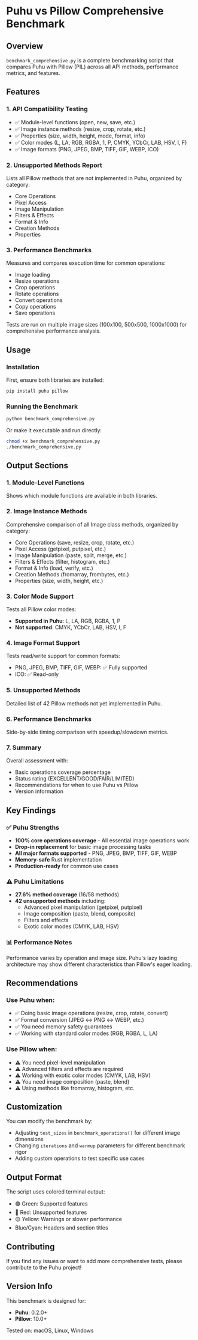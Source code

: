 # Puhu vs Pillow Comprehensive Benchmark

## Overview

`benchmark_comprehensive.py` is a complete benchmarking script that compares Puhu with Pillow (PIL) across all API methods, performance metrics, and features.

## Features

### 1. **API Compatibility Testing**
- ✅ Module-level functions (open, new, save, etc.)
- ✅ Image instance methods (resize, crop, rotate, etc.)
- ✅ Properties (size, width, height, mode, format, info)
- ✅ Color modes (L, LA, RGB, RGBA, 1, P, CMYK, YCbCr, LAB, HSV, I, F)
- ✅ Image formats (PNG, JPEG, BMP, TIFF, GIF, WEBP, ICO)

### 2. **Unsupported Methods Report**
Lists all Pillow methods that are not implemented in Puhu, organized by category:
- Core Operations
- Pixel Access
- Image Manipulation
- Filters & Effects
- Format & Info
- Creation Methods
- Properties

### 3. **Performance Benchmarks**
Measures and compares execution time for common operations:
- Image loading
- Resize operations
- Crop operations
- Rotate operations
- Convert operations
- Copy operations
- Save operations

Tests are run on multiple image sizes (100x100, 500x500, 1000x1000) for comprehensive performance analysis.

## Usage

### Installation

First, ensure both libraries are installed:

```bash
pip install puhu pillow
```

### Running the Benchmark

```bash
python benchmark_comprehensive.py
```

Or make it executable and run directly:

```bash
chmod +x benchmark_comprehensive.py
./benchmark_comprehensive.py
```

## Output Sections

### 1. Module-Level Functions
Shows which module functions are available in both libraries.

### 2. Image Instance Methods
Comprehensive comparison of all Image class methods, organized by category:
- Core Operations (save, resize, crop, rotate, etc.)
- Pixel Access (getpixel, putpixel, etc.)
- Image Manipulation (paste, split, merge, etc.)
- Filters & Effects (filter, histogram, etc.)
- Format & Info (load, verify, etc.)
- Creation Methods (fromarray, frombytes, etc.)
- Properties (size, width, height, etc.)

### 3. Color Mode Support
Tests all Pillow color modes:
- **Supported in Puhu**: L, LA, RGB, RGBA, 1, P
- **Not supported**: CMYK, YCbCr, LAB, HSV, I, F

### 4. Image Format Support
Tests read/write support for common formats:
- PNG, JPEG, BMP, TIFF, GIF, WEBP: ✅ Fully supported
- ICO: ✅ Read-only

### 5. Unsupported Methods
Detailed list of 42 Pillow methods not yet implemented in Puhu.

### 6. Performance Benchmarks
Side-by-side timing comparison with speedup/slowdown metrics.

### 7. Summary
Overall assessment with:
- Basic operations coverage percentage
- Status rating (EXCELLENT/GOOD/FAIR/LIMITED)
- Recommendations for when to use Puhu vs Pillow
- Version information

## Key Findings

### ✅ Puhu Strengths
- **100% core operations coverage** - All essential image operations work
- **Drop-in replacement** for basic image processing tasks
- **All major formats supported** - PNG, JPEG, BMP, TIFF, GIF, WEBP
- **Memory-safe** Rust implementation
- **Production-ready** for common use cases

### ⚠️ Puhu Limitations
- **27.6% method coverage** (16/58 methods)
- **42 unsupported methods** including:
  - Advanced pixel manipulation (getpixel, putpixel)
  - Image composition (paste, blend, composite)
  - Filters and effects
  - Exotic color modes (CMYK, LAB, HSV)
  
### 📊 Performance Notes
Performance varies by operation and image size. Puhu's lazy loading architecture may show different characteristics than Pillow's eager loading.

## Recommendations

### Use Puhu when:
- ✅ Doing basic image operations (resize, crop, rotate, convert)
- ✅ Format conversion (JPEG ↔ PNG ↔ WEBP, etc.)
- ✅ You need memory safety guarantees
- ✅ Working with standard color modes (RGB, RGBA, L, LA)

### Use Pillow when:
- ⚠️ You need pixel-level manipulation
- ⚠️ Advanced filters and effects are required
- ⚠️ Working with exotic color modes (CMYK, LAB, HSV)
- ⚠️ You need image composition (paste, blend)
- ⚠️ Using methods like fromarray, histogram, etc.

## Customization

You can modify the benchmark by:
- Adjusting `test_sizes` in `benchmark_operations()` for different image dimensions
- Changing `iterations` and `warmup` parameters for different benchmark rigor
- Adding custom operations to test specific use cases

## Output Format

The script uses colored terminal output:
- 🟢 Green: Supported features
- 🔴 Red: Unsupported features  
- 🟡 Yellow: Warnings or slower performance
- Blue/Cyan: Headers and section titles

## Contributing

If you find any issues or want to add more comprehensive tests, please contribute to the Puhu project!

## Version Info

This benchmark is designed for:
- **Puhu**: 0.2.0+
- **Pillow**: 10.0+

Tested on: macOS, Linux, Windows
